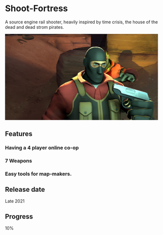 # Shoot-Fortress
A source engine rail shooter, heavily inspired by time crisis, the house of the dead and dead strom pirates.

![Shoot 'em Fortress](https://github.com/benben-6/Shoot-Fortress/blob/main/poster.png)

## Features

### Having a 4 player online co-op   

### 7 Weapons

### Easy tools for map-makers.

## Release date
Late 2021

## Progress
10%
